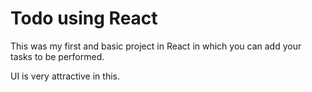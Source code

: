 # Todo using React

This was my first and basic project in React in which you can add your tasks to be performed.   

UI is very attractive in this.

 






 



 



 




 














 



















































































